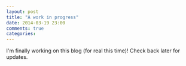 ```yaml
---
layout: post
title: "A work in progress"
date: 2014-03-19 23:00
comments: true
categories: 
---
```


I'm finally working on this blog (for real this time)! Check back later for updates.